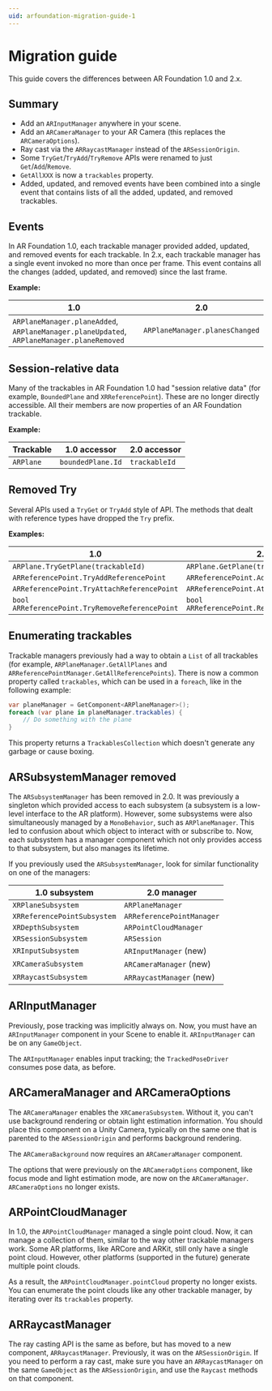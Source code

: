 ```yaml
---
uid: arfoundation-migration-guide-1
---
```

# Migration guide

This guide covers the differences between AR Foundation 1.0 and 2.x.

## Summary

* Add an `ARInputManager` anywhere in your scene.
* Add an `ARCameraManager` to your AR Camera (this replaces the `ARCameraOptions`).
* Ray cast via the `ARRaycastManager` instead of the `ARSessionOrigin`.
* Some `TryGet`/`TryAdd`/`TryRemove` APIs were renamed to just `Get`/`Add`/`Remove`.
* `GetAllXXX` is now a `trackables` property.
* Added, updated, and removed events have been combined into a single event that contains lists of all the added, updated, and removed trackables.

## Events

In AR Foundation 1.0, each trackable manager provided added, updated, and removed events for each trackable. In 2.x, each trackable manager has a single event invoked no more than once per frame. This event contains all the changes (added, updated, and removed) since the last frame.

**Example:**

| **1.0** | **2.0** |
|-|-|
| `ARPlaneManager.planeAdded`, `ARPlaneManager.planeUpdated`, `ARPlaneManager.planeRemoved` | `ARPlaneManager.planesChanged` |

## Session-relative data

Many of the trackables in AR Foundation 1.0 had "session relative data" (for example, `BoundedPlane` and `XRReferencePoint`). These are no longer directly accessible. All their members are now properties of an AR Foundation trackable.

**Example:**

| **Trackable** | **1.0 accessor** | **2.0 accessor** |
|-|-|-|
|`ARPlane`|`boundedPlane.Id`|`trackableId`|

## Removed Try

Several APIs used a `TryGet` or `TryAdd` style of API. The methods that dealt with reference types have dropped the `Try` prefix.

**Examples:**

| **1.0** | **2.0** |
|-|-|
| `ARPlane.TryGetPlane(trackableId)` | `ARPlane.GetPlane(trackableId)` |
| `ARReferencePoint.TryAddReferencePoint` | `ARReferencePoint.AddReferencePoint` |
| `ARReferencePoint.TryAttachReferencePoint` | `ARReferencePoint.AttachReferencePoint` |
| `bool ARReferencePoint.TryRemoveReferencePoint` | `bool ARReferencePoint.RemoveReferencePoint` |

## Enumerating trackables

Trackable managers previously had a way to obtain a `List` of all trackables (for example, `ARPlaneManager.GetAllPlanes` and `ARReferencePointManager.GetAllReferencePoints`). There is now a common property called `trackables`, which can be used in a `foreach`, like in the following example:

```csharp
var planeManager = GetComponent<ARPlaneManager>();
foreach (var plane in planeManager.trackables) {
    // Do something with the plane
}
```

This property returns a `TrackablesCollection` which doesn't generate any garbage or cause boxing.

## ARSubsystemManager removed

The `ARSubsystemManager` has been removed in 2.0. It was previously a singleton which provided access to each subsystem (a subsystem is a low-level interface to the AR platform). However, some subsystems were also simultaneously managed by a `MonoBehavior`, such as `ARPlaneManager`. This led to confusion about which object to interact with or subscribe to. Now, each subsystem has a manager component which not only provides access to that subsystem, but also manages its lifetime.

If you previously used the `ARSubsystemManager`, look for similar functionality on one of the managers:

| **1.0 subsystem** | **2.0 manager** |
|-|-|
| `XRPlaneSubsystem` | `ARPlaneManager` |
| `XRReferencePointSubsystem` | `ARReferencePointManager` |
| `XRDepthSubsystem` | `ARPointCloudManager` |
| `XRSessionSubsystem` | `ARSession` |
| `XRInputSubsystem` | `ARInputManager` (new) |
| `XRCameraSubsystem` | `ARCameraManager` (new) |
| `XRRaycastSubsystem` | `ARRaycastManager` (new) |

## ARInputManager

Previously, pose tracking was implicitly always on. Now, you must have an `ARInputManager` component in your Scene to enable it. `ARInputManager` can be on any `GameObject`.

The `ARInputManager` enables input tracking; the `TrackedPoseDriver` consumes pose data, as before.

## ARCameraManager and ARCameraOptions

The `ARCameraManager` enables the `XRCameraSubsystem`. Without it, you can't use background rendering or obtain light estimation information. You should place this component on a Unity Camera, typically on the same one that is parented to the `ARSessionOrigin` and performs background rendering.

The `ARCameraBackground` now requires an `ARCameraManager` component.

The options that were previously on the `ARCameraOptions` component, like focus mode and light estimation mode, are now on the `ARCameraManager`. `ARCameraOptions` no longer exists.

## ARPointCloudManager

In 1.0, the `ARPointCloudManager` managed a single point cloud. Now, it can manage a collection of them, similar to the way other trackable managers work. Some AR platforms, like ARCore and ARKit, still only have a single point cloud. However, other platforms (supported in the future) generate multiple point clouds.

As a result, the `ARPointCloudManager.pointCloud` property no longer exists. You can enumerate the point clouds like any other trackable manager, by iterating over its `trackables` property.

## ARRaycastManager

The ray casting API is the same as before, but has moved to a new component, `ARRaycastManager`. Previously, it was on the `ARSessionOrigin`. If you need to perform a ray cast, make sure you have an `ARRaycastManager` on the same `GameObject` as the `ARSessionOrigin`, and use the `Raycast` methods on that component.
